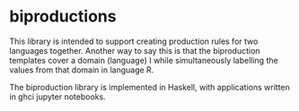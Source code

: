 # biproductions
This library is intended to support creating production rules for two languages together.  Another way to say this is that the biproduction templates cover a domain (language) I while simultaneously labelling the values from that domain in language R.

The biproduction library is implemented in Haskell, with applications written in ghci jupyter notebooks.
